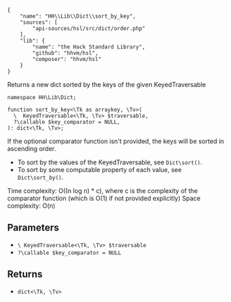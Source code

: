 ``` yamlmeta
{
    "name": "HH\\Lib\\Dict\\sort_by_key",
    "sources": [
        "api-sources/hsl/src/dict/order.php"
    ],
    "lib": {
        "name": "the Hack Standard Library",
        "github": "hhvm/hsl",
        "composer": "hhvm/hsl"
    }
}
```




Returns a new dict sorted by the keys of the given KeyedTraversable




``` Hack
namespace HH\Lib\Dict;

function sort_by_key<\Tk as arraykey, \Tv>(
  \  KeyedTraversable<\Tk, \Tv> $traversable,
  ?\callable $key_comparator = NULL,
): dict<\Tk, \Tv>;
```




If the
optional comparator function isn't provided, the keys will be sorted in
ascending order.




+ To sort by the values of the KeyedTraversable, see ` Dict\sort() `.
+ To sort by some computable property of each value, see ` Dict\sort_by() `.




Time complexity: O((n log n) * c), where c is the complexity of the
comparator function (which is O(1) if not provided explicitly)
Space complexity: O(n)




## Parameters




* ` \ KeyedTraversable<\Tk, \Tv> $traversable `
* ` ?\callable $key_comparator = NULL `




## Returns




- ` dict<\Tk, \Tv> `
<!-- HHAPIDOC -->
